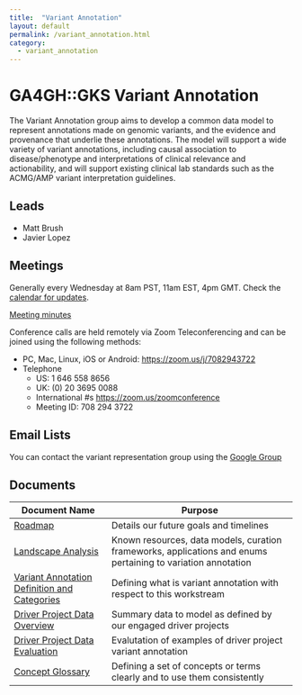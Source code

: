 ```yaml
---
title:  "Variant Annotation"
layout: default
permalink: /variant_annotation.html
category:
  - variant_annotation
---
```


# GA4GH::GKS Variant Annotation

The Variant Annotation group aims to develop a common data model to represent annotations made on genomic variants, and the evidence and provenance that underlie these annotations. The model will support a wide variety of variant annotations, including causal association to disease/phenotype and interpretations of clinical relevance and actionability, and will support existing clinical lab standards such as the ACMG/AMP variant interpretation guidelines.

## Leads

* Matt Brush
* Javier Lopez

## Meetings

Generally every Wednesday at 8am PST, 11am EST, 4pm GMT. Check the [calendar for updates](https://calendar.google.com/calendar/b/1?cid=Z2Vub21pY3NhbmRoZWFsdGgub3JnX2trZTc4cnBuZms0dGszdmNyam8wODUxcHEwQGdyb3VwLmNhbGVuZGFyLmdvb2dsZS5jb20).

[Meeting minutes](https://docs.google.com/document/d/13sSChUB9rW7vl1ep-tZnaDzSWb_MyWIvSzEFVS32quE)

Conference calls are held remotely via Zoom Teleconferencing and can be joined using the following methods:

* PC, Mac, Linux, iOS or Android: https://zoom.us/j/7082943722
* Telephone
  * US: 1 646 558 8656  
  * UK: (0) 20 3695 0088
  * International #s https://zoom.us/zoomconference
  * Meeting ID: 708 294 3722

## Email Lists

You can contact the variant representation group using the [Google Group](https://groups.google.com/a/ga4gh.org/d/forum/ga4gh-variant-annotation)

## Documents

| Document Name | Purpose |
|----------------|-----------|
| [Roadmap](https://docs.google.com/document/d/1Hu1t_JPtm1T12M5iJVPsZxDvE-OJp-munyWh-S7vu68/edit ) | Details our future goals and timelines |
| [Landscape Analysis](https://docs.google.com/spreadsheets/d/1BV0BuvdkobVAi3YLCzqUUqBGT-wM2jPfLvVQAF5IQcc/edit#gid=1171477640) | Known resources, data models, curation frameworks, applications and enums pertaining to variation annotation |
| [Variant Annotation Definition and Categories](https://docs.google.com/document/d/1csUrC4kX6G1V1GIz07btQQ3oL_cdDPJShuauL_uCjEw/edit) | Defining what is variant annotation with respect to this workstream |
| [Driver Project Data Overview](https://docs.google.com/document/d/1qRlDRXaKoeW8vWZ6meQBNutXsTIBqtQrf7B0IJ4JDNg/edit#heading=h.pd5a1roctmgj) | Summary data to model as defined by our engaged driver projects |
| [Driver Project Data Evaluation](https://docs.google.com/document/d/1BbRfPyYH3aHGEK1QhoVRGQJtY9FkVF0GHdaSzez1Reo/edit#heading=h.gy3xodyz89u6) | Evalutation of examples of driver project variant annotation |
| [Concept Glossary](https://docs.google.com/document/d/1zrOXzD08XletSHwrJHofkPufANkAy7marAkPyFX9AVY/edit) | Defining a set of concepts or terms clearly and to use them consistently |
